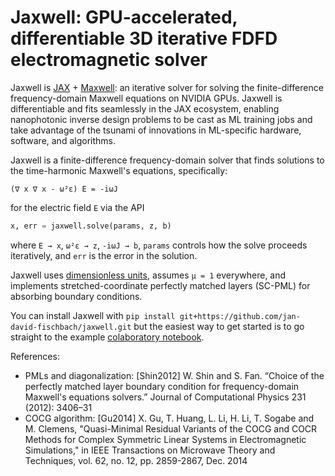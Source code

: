 # Jaxwell: GPU-accelerated, differentiable 3D iterative FDFD electromagnetic solver

Jaxwell is [JAX](https://github.com/google/jax) +
[Maxwell](https://github.com/stanfordnqp/maxwell-b):
an iterative solver for solving the finite-difference frequency-domain
Maxwell equations on NVIDIA GPUs.
Jaxwell is differentiable and fits seamlessly in the JAX ecosystem,
enabling nanophotonic inverse design problems to be cast as ML training jobs
and take advantage of the tsunami of innovations
in ML-specific hardware, software, and algorithms.

Jaxwell is a finite-difference frequency-domain solver
that finds solutions to the time-harmonic Maxwell's equations, specifically:

```
(∇ x ∇ x - ω²ε) E = -iωJ
```

for the electric field `E` via the API

```python
x, err = jaxwell.solve(params, z, b)
```

where `E → x`, `ω²ε → z`, `-iωJ → b`,
`params` controls how the solve proceeds iteratively, and
`err` is the error in the solution.

Jaxwell uses
[dimensionless units](https://meep.readthedocs.io/en/latest/Introduction/#units-in-meep),
assumes `μ = 1` everywhere,
and implements stretched-coordinate perfectly matched layers (SC-PML)
for absorbing boundary conditions.

You can install Jaxwell with `pip install git+https://github.com/jan-david-fischbach/jaxwell.git`
but the easiest way to get started is to go straight to the example
[colaboratory notebook](https://colab.research.google.com/github/jan-david-fischbach/jaxwell/blob/main/docs/colab.ipynb).

References:

- PMLs and diagonalization: [Shin2012] W. Shin and S. Fan. “Choice of the perfectly matched layer boundary condition for frequency-domain Maxwell's equations solvers.” Journal of Computational Physics 231 (2012): 3406–31
- COCG algorithm: [Gu2014] X. Gu, T. Huang, L. Li, H. Li, T. Sogabe and M. Clemens, "Quasi-Minimal Residual Variants of the COCG and COCR Methods for Complex Symmetric Linear Systems in Electromagnetic Simulations," in IEEE Transactions on Microwave Theory and Techniques, vol. 62, no. 12, pp. 2859-2867, Dec. 2014
